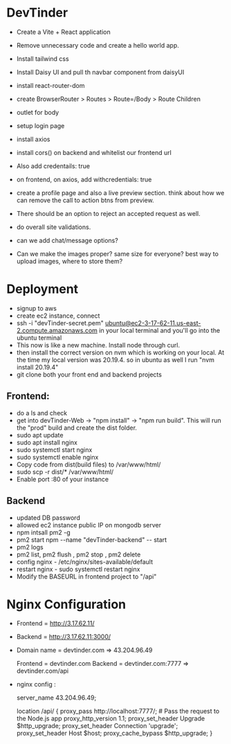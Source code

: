 # DevTinder

-   Create a Vite + React application
-   Remove unnecessary code and create a hello world app.
-   Install tailwind css
-   Install Daisy UI and pull th navbar component from daisyUI
-   install react-router-dom
-   create BrowserRouter > Routes > Route=/Body > Route Children
-   outlet for body
-   setup login page
-   install axios
-   install cors() on backend and whitelist our frontend url
-   Also add credentails: true
-   on frontend, on axios, add withcredentials: true

-   create a profile page and also a live preview section. think about how we can remove the call to action btns from preview.
-   There should be an option to reject an accepted request as well.
-   do overall site validations.
-   can we add chat/message options?
-   Can we make the images proper? same size for everyone? best way to upload images, where to store them?

# Deployment

-   signup to aws
-   create ec2 instance, connect
-   ssh -i "devTinder-secret.pem" ubuntu@ec2-3-17-62-11.us-east-2.compute.amazonaws.com in your local terminal and you'll go into the ubuntu terminal
-   This now is like a new machine. Install node through curl.
-   then install the correct version on nvm which is working on your local. At the time my local version was 20.19.4. so in ubuntu as well I run "nvm install 20.19.4"
-   git clone both your front end and backend projects

## Frontend:

-   do a ls and check
-   get into devTinder-Web -> "npm install" -> "npm run build". This will run the "prod" build and create the dist folder.
-   sudo apt update
-   sudo apt install nginx
-   sudo systemctl start nginx
-   sudo systemctl enable nginx
-   Copy code from dist(build files) to /var/www/html/
-   sudo scp -r dist/\* /var/www/html/
-   Enable port :80 of your instance

## Backend

-   updated DB password
-   allowed ec2 instance public IP on mongodb server
-   npm intsall pm2 -g
-   pm2 start npm --name "devTinder-backend" -- start
-   pm2 logs
-   pm2 list, pm2 flush <name> , pm2 stop <name>, pm2 delete <name>
-   config nginx - /etc/nginx/sites-available/default
-   restart nginx - sudo systemctl restart nginx
-   Modify the BASEURL in frontend project to "/api"

# Nginx Configuration

-   Frontend = http://3.17.62.11/
-   Backend = http://3.17.62.11:3000/

-   Domain name = devtinder.com => 43.204.96.49

    Frontend = devtinder.com
    Backend = devtinder.com:7777 => devtinder.com/api

-   nginx config :

    server_name 43.204.96.49;

    location /api/ {
    proxy_pass http://localhost:7777/; # Pass the request to the Node.js app
    proxy_http_version 1.1;
    proxy_set_header Upgrade $http_upgrade;
    proxy_set_header Connection 'upgrade';
    proxy_set_header Host $host;
    proxy_cache_bypass $http_upgrade;
    }
